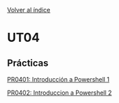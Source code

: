 [Volver al índice](../index.md)

# UT04

## Prácticas

[PR0401: Introducción a Powershell 1](PR0401_Introduccion_a_Powershell_1/PR0401_DCF_README.md)

[PR0402: Introduccion a Powershell 2](PR0402_Introduccion_a_Powershell_2/PR0402_DCF_README.md)